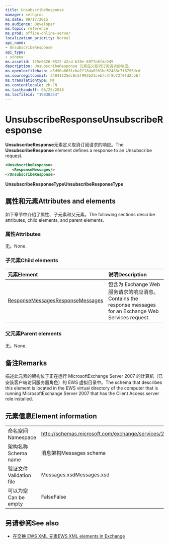 ```yaml
---
title: UnsubscribeResponse
manager: sethgros
ms.date: 09/17/2015
ms.audience: Developer
ms.topic: reference
ms.prod: office-online-server
localization_priority: Normal
api_name:
- UnsubscribeResponse
api_type:
- schema
ms.assetid: 125e0326-6522-42cd-b20e-6977e6fde249
description: UnsubscribeResponse 元素定义取消订阅请求的响应。
ms.openlocfilehash: a5d90a6631cba7f18da0261be52488c7f6793dcd
ms.sourcegitcommit: 34041125dc8c5f993b21cebfc4f8b72f0fd2cb6f
ms.translationtype: MT
ms.contentlocale: zh-CN
ms.lasthandoff: 06/25/2018
ms.locfileid: "19838354"
---
```

# <a name="unsubscriberesponse"></a><span data-ttu-id="98b9b-103">UnsubscribeResponse</span><span class="sxs-lookup"><span data-stu-id="98b9b-103">UnsubscribeResponse</span></span>

<span data-ttu-id="98b9b-104">**UnsubscribeResponse**元素定义取消订阅请求的响应。</span><span class="sxs-lookup"><span data-stu-id="98b9b-104">The **UnsubscribeResponse** element defines a response to an Unsubscribe request.</span></span> 
  
```xml
<UnsubscribeResponse>
   <ResponseMessages/>
</UnsubscribeResponse>
```

 <span data-ttu-id="98b9b-105">**UnsubscribeResponseType**</span><span class="sxs-lookup"><span data-stu-id="98b9b-105">**UnsubscribeResponseType**</span></span>
## <a name="attributes-and-elements"></a><span data-ttu-id="98b9b-106">属性和元素</span><span class="sxs-lookup"><span data-stu-id="98b9b-106">Attributes and elements</span></span>

<span data-ttu-id="98b9b-107">如下章节中介绍了属性、子元素和父元素。</span><span class="sxs-lookup"><span data-stu-id="98b9b-107">The following sections describe attributes, child elements, and parent elements.</span></span>
  
### <a name="attributes"></a><span data-ttu-id="98b9b-108">属性</span><span class="sxs-lookup"><span data-stu-id="98b9b-108">Attributes</span></span>

<span data-ttu-id="98b9b-109">无。</span><span class="sxs-lookup"><span data-stu-id="98b9b-109">None.</span></span>
  
### <a name="child-elements"></a><span data-ttu-id="98b9b-110">子元素</span><span class="sxs-lookup"><span data-stu-id="98b9b-110">Child elements</span></span>

|<span data-ttu-id="98b9b-111">**元素**</span><span class="sxs-lookup"><span data-stu-id="98b9b-111">**Element**</span></span>|<span data-ttu-id="98b9b-112">**说明**</span><span class="sxs-lookup"><span data-stu-id="98b9b-112">**Description**</span></span>|
|:-----|:-----|
|[<span data-ttu-id="98b9b-113">ResponseMessages</span><span class="sxs-lookup"><span data-stu-id="98b9b-113">ResponseMessages</span></span>](responsemessages.md) <br/> |<span data-ttu-id="98b9b-114">包含为 Exchange Web 服务请求的响应消息。</span><span class="sxs-lookup"><span data-stu-id="98b9b-114">Contains the response messages for an Exchange Web Services request.</span></span>  <br/> |
   
### <a name="parent-elements"></a><span data-ttu-id="98b9b-115">父元素</span><span class="sxs-lookup"><span data-stu-id="98b9b-115">Parent elements</span></span>

<span data-ttu-id="98b9b-116">无。</span><span class="sxs-lookup"><span data-stu-id="98b9b-116">None.</span></span>
  
## <a name="remarks"></a><span data-ttu-id="98b9b-117">备注</span><span class="sxs-lookup"><span data-stu-id="98b9b-117">Remarks</span></span>

<span data-ttu-id="98b9b-118">描述此元素的架构位于正在运行 MicrosoftExchange Server 2007 的计算机（已安装客户端访问服务器角色）的 EWS 虚拟目录中。</span><span class="sxs-lookup"><span data-stu-id="98b9b-118">The schema that describes this element is located in the EWS virtual directory of the computer that is running MicrosoftExchange Server 2007 that has the Client Access server role installed.</span></span>
  
## <a name="element-information"></a><span data-ttu-id="98b9b-119">元素信息</span><span class="sxs-lookup"><span data-stu-id="98b9b-119">Element information</span></span>

|||
|:-----|:-----|
|<span data-ttu-id="98b9b-120">命名空间</span><span class="sxs-lookup"><span data-stu-id="98b9b-120">Namespace</span></span>  <br/> |http://schemas.microsoft.com/exchange/services/2006/messages  <br/> |
|<span data-ttu-id="98b9b-121">架构名称</span><span class="sxs-lookup"><span data-stu-id="98b9b-121">Schema name</span></span>  <br/> |<span data-ttu-id="98b9b-122">消息架构</span><span class="sxs-lookup"><span data-stu-id="98b9b-122">Messages schema</span></span>  <br/> |
|<span data-ttu-id="98b9b-123">验证文件</span><span class="sxs-lookup"><span data-stu-id="98b9b-123">Validation file</span></span>  <br/> |<span data-ttu-id="98b9b-124">Messages.xsd</span><span class="sxs-lookup"><span data-stu-id="98b9b-124">Messages.xsd</span></span>  <br/> |
|<span data-ttu-id="98b9b-125">可以为空</span><span class="sxs-lookup"><span data-stu-id="98b9b-125">Can be empty</span></span>  <br/> |<span data-ttu-id="98b9b-126">False</span><span class="sxs-lookup"><span data-stu-id="98b9b-126">False</span></span>  <br/> |
   
## <a name="see-also"></a><span data-ttu-id="98b9b-127">另请参阅</span><span class="sxs-lookup"><span data-stu-id="98b9b-127">See also</span></span>



- [<span data-ttu-id="98b9b-128">在交换 EWS XML 元素</span><span class="sxs-lookup"><span data-stu-id="98b9b-128">EWS XML elements in Exchange</span></span>](ews-xml-elements-in-exchange.md)

